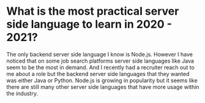 # What is the most practical server side language to learn in 2020 - 2021?

The only backend server side language I know is Node.js. However I have noticed that on some job search platforms server side languages like Java seem to be the most in demand. And I recently had a recruiter reach out to me about a role but the backend server side languages that they wanted was either Java or Python. Node.js is growing in popularity but it seems like there are still many other server side languages that have more usage within the industry.
